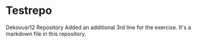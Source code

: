 # Testrepo
Dekovusr12 Repository
Added an additional 3rd line for the exercise. It's a markdown file in this repository.
